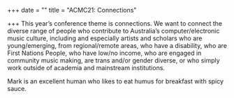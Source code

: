 +++
date = ""
title = "ACMC21: Connections"

+++
This year’s conference theme is connections. We want to connect the diverse range of people who contribute to Australia’s computer/electronic music culture, including and especially artists and scholars who are young/emerging, from regional/remote areas, who have a disability, who are First Nations People, who have low/no income, who are engaged in community music making, are trans and/or gender diverse, or who simply work outside of academia and mainstream institutions.

Mark is an excellent human who likes to eat humus for breakfast with spicy sauce. 